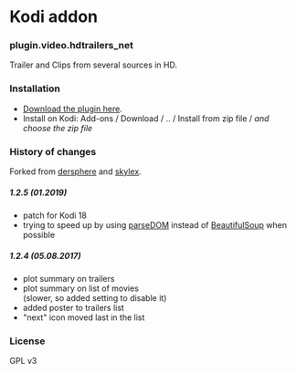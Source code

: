 # Kodi addon

### plugin.video.hdtrailers_net

Trailer and Clips from several sources in HD.

### Installation

* [Download the plugin here](https://github.com/idleloop-github/plugin.video.hdtrailers_net/releases/download/v1.2.5/plugin.video.hdtrailers_net-1.2.5.zip).   
* Install on Kodi: Add-ons / Download / .. / Install from zip file / *and choose the zip file*   

### History of changes

Forked from [dersphere](https://github.com/dersphere/plugin.video.hdtrailers_net/tree/master) and [skylex](https://github.com/skylex/plugin.video.hdtrailers_net/tree/master).   

##### 1.2.5 (01.2019)   
- patch for Kodi 18
- trying to speed up by using [parseDOM](https://kodi.wiki/index.php?title=Add-on:Parsedom_for_xbmc_plugins) instead of [BeautifulSoup](https://kodi.wiki/view/Add-on/BeautifulSoup) when possible

##### 1.2.4 (05.08.2017)   
- plot summary on trailers
- plot summary on list of movies   
  (slower, so added setting to disable it)
- added poster to trailers list
- "next" icon moved last in the list

### License

GPL v3
